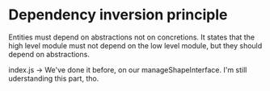 # Dependency inversion principle

Entities must depend on abstractions not on concretions. It states that the high level module must not depend on the low level module, but they should depend on abstractions.

index.js -> We've done it before, on our manageShapeInterface. I'm still uderstanding this part, tho.